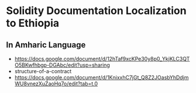 # Solidity Documentation Localization to Ethiopia 
## In Amharic Language

- https://docs.google.com/document/d/12hTaf9xcKPe30y8p0_YkjKLC3QTO5BKwfhbgp-DGAbc/edit?usp=sharing
- structure-of-a-contract
- https://docs.google.com/document/d/1KnixxhC7jGt_Q8Z2JOasbYhDdjmWU8vnezXuZaoHq7o/edit?tab=t.0
